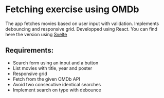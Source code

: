 # Fetching exercise using OMDb
The app fetches movies based on user input with validation. 
Implements debouncing and responsive grid.
Developped using React.
You can find here the version using [Svelte](https://github.com/SFToro/exercises/tree/main/apps/pelis-svelte)

## Requirements:

- Search form using an input and a button
- List movies with title, year and poster
- Responsive grid
- Fetch from the given OMDb API
- Avoid two consecutive identical searches
- Implement search on type with debounce


